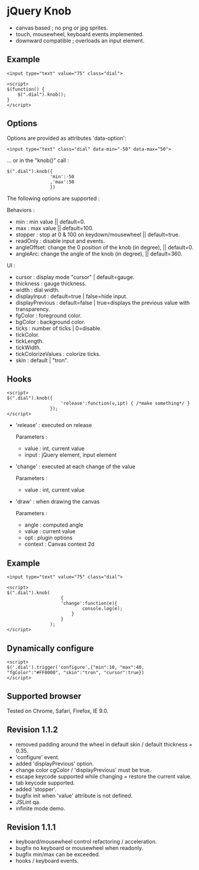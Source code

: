jQuery Knob
=============

- canvas based ; no png or jpg sprites.
- touch, mousewheel, keyboard events implemented.
- downward compatible ; overloads an input element.

Example
-------

    <input type="text" value="75" class="dial">

    <script>
    $(function() {
        $(".dial").knob();
    }
    </script>

Options
-------

Options are provided as attributes 'data-option':

    <input type="text" class="dial" data-min="-50" data-max="50">

... or in the "knob()" call :

    $(".dial").knob({
                    'min':-50
                    ,'max':50
                    })

The following options are supported :

Behaviors :
* min : min value || default=0.
* max : max value || default=100.
* stopper : stop at 0 & 100 on keydown/mousewheel || default=true.
* readOnly : disable input and events.
* angleOffset: change the 0 position of the knob (in degree), || default=0.
* angleArc: change the angle of the knob (in degree), || default=360.

UI :
* cursor : display mode "cursor" | default=gauge.
* thickness : gauge thickness.
* width : dial width.
* displayInput : default=true | false=hide input.
* displayPrevious : default=false | true=displays the previous value with transparency.
* fgColor : foreground color.
* bgColor : background color.
* ticks : number of ticks | 0=disable.
* tickColor.
* tickLength.
* tickWidth.
* tickColorizeValues : colorize ticks.
* skin : default | "tron".

Hooks
-------

    <script>
    $(".dial").knob({
                        'release':function(v,ipt) { /*make something*/ }
                    });
    </script>

* 'release' : executed on release

    Parameters :
    + value : int, current value
    + input : jQuery element, input element

* 'change' : executed at each change of the value

    Parameters :
    + value : int, current value

* 'draw' : when drawing the canvas

    Parameters :
    + angle : computed angle
    + value : current value
    + opt : plugin options
    + context : Canvas context 2d

Example
-------

    <input type="text" value="75" class="dial">

    <script>
    $(".dial").knob(
                        {
                        'change':function(e){
                                console.log(e);
                            }
                        }
                    );
    </script>


Dynamically configure
-------

    <script>
    $('.dial').trigger('configure',{"min":10, "max":40, "fgColor":"#FF0000", "skin":"tron", "cursor":true})
    </script>

Supported browser
-------

Tested on Chrome, Safari, Firefox, IE 9.0.

Revision 1.1.2
-------
- removed padding around the wheel in default skin / default thickness = 0.35.
- 'configure' event.
- added 'displayPrevious' option.
- change color cgColor / 'displayPrevious' must be true.
- escape keycode supported while changing = restore the current value.
- tab keycode supported.
- added 'stopper'.
- bugfix init when 'value' attribute is not defined.
- JSLint qa.
- infinite mode demo.

Revision 1.1.1
-------
- keyboard/mousewheel control refactoring / acceleration.
- bugfix no keyboard or mousewheel when readonly.
- bugfix min/max can be exceeded.
- hooks / keyboard events.

